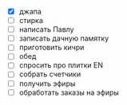 - [x] джапа
- [ ] стирка
- [ ] написать Павлу
- [ ] записать дачную памятку
- [ ] приготовить кичри
- [ ] обед
- [ ] спросить про плитки EN
- [ ] собрать счетчики
- [ ] получить эфиры
- [ ] обработать заказы на эфиры